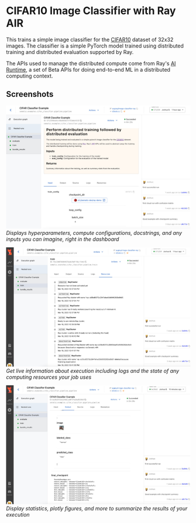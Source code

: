# CIFAR10 Image Classifier with Ray AIR

This trains a simple image classifier for the
[CIFAR10](https://www.cs.toronto.edu/~kriz/cifar.html) dataset of 32x32
images. The classifier is a simple PyTorch model trained using distributed
training and distributed evaluation supported by Ray.

The APIs used to manage the distributed compute come from Ray's
[AI Runtime](https://docs.ray.io/en/latest/ray-air/getting-started.html),
a set of Beta APIs for doing end-to-end ML in a distributed computing
context.

## Screenshots

![Inputs](./rayAirInputs.jpg)
*Displays hyperparameters, compute configurations, docstrings, and any*
*inputs you can imagine, right in the dashboard*

![Running](./rayAirRunning.jpg)
*Get live information about execution including logs and the state*
*of any computing resources your job uses*

![Outputs](./rayAirOutputs.jpg)
*Display statistics, plotly figures, and more to summarize*
*the results of your execution*

